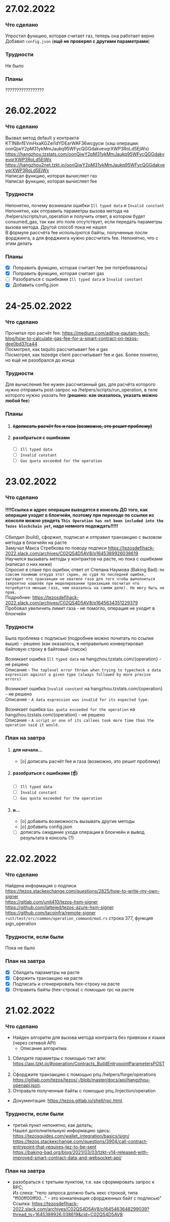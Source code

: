 # 27.02.2022  
### Что сделано  
Упростил функцию, которая считает газ, теперь она работает верно  
Добавил `config.json` (**ещё не проверял с другими параметрами**)  
### Трудности  
Не было  
### Планы  
?????????????????  

# 26.02.2022  
### Что сделано  
Вызвал метод default у контракта KT1N8nfEVmHxaKGZei1dYDEarWAF36wcgycw (хэш операции: oonQjwY2pM31ykMmJaukq95WFycQGGdakvevqrXWP3RoLd5EjWx)  
https://hangzhou.tzstats.com/oonQjwY2pM31ykMmJaukq95WFycQGGdakvevqrXWP3RoLd5EjWx  
https://hangzhou2net.tzkt.io/oonQjwY2pM31ykMmJaukq95WFycQGGdakvevqrXWP3RoLd5EjWx  
Написал функцию, которая вычисляет газ  
Написал функцию, которая вычисляет fee
### Трудности  
Непонятно, почему возникали ошибки `Ill typed data` и `Invalid constant`  
Непонятно, как отправить параметры вызова метода на /helpers/scripts/run_operation и получить ответ, в котором будет consumed_gas, так как это поле отсутствует, если передать параметры вызова метода. Другой способ пока не нашел  
В формуле рассчёта fee используются байты, полученные после форджинга, а для форджинга нужно рассчитать fee. Непонятно, что с этим делать  
### Планы  
- [x] Поправить функцию, которая считает fee (не потребовалось)  
- [x] Поправить функцию, которая считает gas  
- [ ] Разобраться с ошибками `Ill typed data` и `Invalid constant`  
- [x] Добавить config.json  

# 24-25.02.2022  
### Что сделано  
Прочитал про расчёт fee: https://medium.com/aditya-gautam-tech-blog/how-to-calculate-gas-fee-for-a-smart-contract-on-tezos-dee0bd37ca44  
Посмотрел, как taquito рассчитывает fee и gas  
Посмотрел, как tezedge client рассчитывает fee и gas. Более понятно, но ещё не разобрался до конца  
### Трудности  
Для вычисления fee нужен рассчитанный gas, для расчёта которого нужно отправить post-запрос на /helpers/scripts/run_operation, в теле которого нужно указать fee (**решено: как оказалось, указать можно любой fee**)  
### Планы  
1) #### ~~ёдописать расчёт fee и газа (возможно, это решит проблему)~~  
2) #### разобраться с ошибками  
    - [ ] `Ill typed data`  
    - [ ] `Invalid constant`  
    - [ ] `Gas quota exceeded for the operation`  

# 23.02.2022  
### Что сделано  
#### !!!!**Ссылка и адрес операции выводятся в консоль ДО того, как операция уходит в блокчейн, поэтому при переходе по ссылке из консоли можно увидеть `This Operation has not been included into the Tezos blockchain yet`, надо немного подождать**!!!!!  
Сбилдил (build), сфоржил, подписал и отправил транзакцию с вызовом метода в блокчейн на расте  
Замучал Макса Стребкова по поводу подписи https://tezosdefihack-2022.slack.com/archives/C02QS4D5AV8/p1645389926038619  
Научился вызывать методы у контрактов на расте, но пока с ошибками (написал о них ниже)  
Спросил в слаке про ошибки, ответ от Степана Наумова (Baking Bad): `Не совсем понимаю откуда этот скрин, но судя по последней ошибке, выглядит что транзакции не хватило газа для того чтобы выполниться (вероятно кошелёк при моделировании транзакции посчитал что потребуется меньше газа, чем оказалось на самом деле). Но могу быть не прав.`  
Подробнее: https://tezosdefihack-2022.slack.com/archives/C02QS4D5AV8/p1645634351229379  
Пробовал увеличить лимит газа - не помогло, операция не уходит в блокчейн  
### Трудности  
Была проблема с подписью (подробнее можно почитать по ссылке выше) - решено (как оказалось, я неправильно конвертировал байтовую строку в байтовый список)  

Возникает ошибка `Ill typed data` на hangzhou.tzstats.com/{operation} - не решено  
Описание - `The toplevel error thrown when trying to typecheck a data expression against a given type (always followed by more precise errors)`  

Возникает ошибка `Invalid constant` на hangzhou.tzstats.com/{operation} - не решено  
Описание - `A data expression was invalid for its expected type.`  

Возникает ошибка `Gas quota exceeded for the operation` на hangzhou.tzstats.com/{operation} - не решено  
Описание - `A script or one of its callees took more time than the operation said it would.`  

### План на завтра  
1) #### для начала...  
    - [o] дописать расчёт fee и газа (возможно, это решит проблему)  
2) #### разобраться с ошибками (☝️)  
    - [ ] `Ill typed data`  
    - [ ] `Invalid constant`  
    - [ ] `Gas quota exceeded for the operation`  
3) #### и...  
    - [o] добавить возможность вызывать другие методы  
    - [o] добавить config.json  
    - [ ] дописать ожидание ухода операции в блокчейн и вывод результата в консоль (?)  
  
# 22.02.2022    
### Что сделано  
Найдена информация о подписи  
https://tezos.stackexchange.com/questions/2825/how-to-write-my-own-signer  
https://gitlab.com/unit410/tezos-hsm-signer  
https://github.com/lattejed/tezos-azure-hsm-signer  
https://github.com/tacoinfra/remote-signer  
`rust/test/src/common/operation_command/mod.rs` строка 377, функция sign_operation  
### Трудности, если были  
Пока не было  
### План на завтра  
- [x] Сбилдить параметры на расте  
- [x] Сфоржить транзакцию на расте  
- [x] Подписать и сгенерировать hex-строку на расте  
- [x] Отправить байты (hex-строка) с помощью rpc на расте  

# 21.02.2022  
### Что сделано  
- Найден алгоритм для вызова метода контракта без привязки к языки (через сетевой API)    
  - Описание алгоритма:  
1) Сбилдите параметры с помощью тзкт апи: https://api.tzkt.io/#operation/Contracts_BuildEntrypointParametersPOST.  
2) Сфорджите транзакцию с помощью рпц /helpers/forge/operations https://gitlab.com/tezos/tezos/-/blob/master/docs/api/hangzhou-openapi.json.  
3) Отправьте полученные байты с помощью рпц /injection/operation  
  - Документация: https://tezos.gitlab.io/shell/rpc.html.  
  
### Трудности, если были
- третий пункт непонятно, как делать;  
Нашел дополнительную информацию здесь:  
https://tezosguides.com/wallet_integration/basics/sign/  
https://tezos.stackexchange.com/questions/3904/call-contract-entrypoint-that-requires-tez-to-be-sent  
https://baking-bad.org/blog/2021/03/03/tzkt-v14-released-with-improved-smart-contract-data-and-websocket-api/  
  
### План на завтра
- разобраться с третьим пунктом, т.е. как сформировать запрос к RPC;  
Из слека: "тело запроса должно быть хекс строкой, типа "ff00ff00ff00..." - это конкатенация сфордженных байт с подписью"
Ссылка: https://tezosdefihack-2022.slack.com/archives/C02QS4D5AV8/p1645463648299039?thread_ts=1645389926.038619&cid=C02QS4D5AV8  
